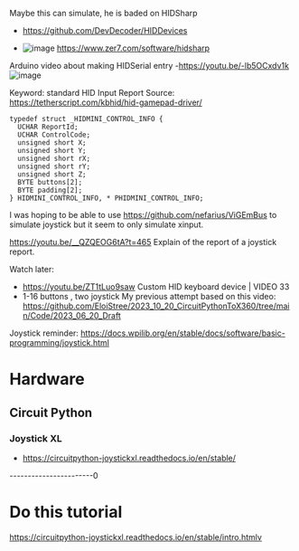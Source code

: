 
Maybe this can simulate, he is baded on HIDSharp
- https://github.com/DevDecoder/HIDDevices

- ![image](https://github.com/EloiStree/2023_09_21_SimulateJoystickInputSearch/assets/20149493/56ee624c-c057-4f34-990a-f2ebe46a940a)
https://www.zer7.com/software/hidsharp




Arduino video about making HIDSerial entry
-https://youtu.be/-lb5OCxdv1k 
![image](https://github.com/EloiStree/2023_09_21_SimulateJoystickInputSearch/assets/20149493/697230c9-c1d9-4456-b1c7-a2d16860d5c5)


Keyword: standard HID Input Report
Source: https://tetherscript.com/kbhid/hid-gamepad-driver/
```
typedef struct _HIDMINI_CONTROL_INFO {
  UCHAR ReportId;
  UCHAR ControlCode;
  unsigned short X;
  unsigned short Y;
  unsigned short rX;
  unsigned short rY;
  unsigned short Z;
  BYTE buttons[2];
  BYTE padding[2];
} HIDMINI_CONTROL_INFO, * PHIDMINI_CONTROL_INFO;
```

I was hoping to be able to use https://github.com/nefarius/ViGEmBus to simulate joystick but it seem to only simulate xinput.


https://youtu.be/__QZQEOG6tA?t=465
Explain of the report of a joystick report.


Watch later: 
- https://youtu.be/ZT1tLuo9saw Custom HID keyboard device | VIDEO 33
- 1-16 buttons , two joystick
My previous attempt based on this video:
  https://github.com/EloiStree/2023_10_20_CircuitPythonToX360/tree/main/Code/2023_06_20_Draft


Joystick reminder: 
https://docs.wpilib.org/en/stable/docs/software/basic-programming/joystick.html



# Hardware

## Circuit Python

### Joystick XL

- https://circuitpython-joystickxl.readthedocs.io/en/stable/



-----------------------0

# Do this tutorial 
https://circuitpython-joystickxl.readthedocs.io/en/stable/intro.htmlv
